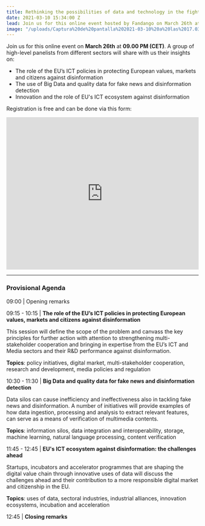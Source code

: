 ```yaml
---
title: Rethinking the possibilities of data and technology in the fight against disinformation
date: 2021-03-10 15:34:00 Z
lead: Join us for this online event hosted by Fandango on March 26th at 09.00 PM (CET).
image: "/uploads/Captura%20de%20pantalla%202021-03-10%20a%20las%2017.03.49.png"
---
```


Join us for this online event on **March 26th** at **09.00 PM (CET)**. A group of high-level panelists from different sectors will share with us their insights on: 

* The role of the EU’s ICT policies in protecting European values, markets and citizens against disinformation
* The use of Big Data and quality data for fake news and disinformation detection
* Innovation and the role of EU's ICT ecosystem against disinformation

Registration is free and can be done via this form:

<iframe width="100%" height="400" frameborder="0" src="https://app.livestorm.co/p/0e52d49f-d865-4352-909c-1a3c013b9334/form" title="Rethinking the possibilities of data and technology in the fight against disinformation | Fandango Project"></iframe>


---

### Provisional Agenda

09:00 | Opening remarks

09:15 - 10:15 | **The role of the EU’s ICT policies in protecting European values, markets and citizens against disinformation**

This session will define the scope of the problem and canvass the key principles for further action with attention to strengthening multi-stakeholder cooperation and bringing in expertise from the EU’s ICT and Media sectors and their R&D performance against disinformation.

**Topics**: policy initiatives, digital market, multi-stakeholder cooperation, research and development, media policies and regulation

10:30 - 11:30 | **Big Data and quality data for fake news and disinformation detection**

Data silos can cause inefficiency and ineffectiveness also in tackling fake news and disinformation. A number of initiatives will provide examples of how data ingestion, processing and analysis to extract relevant features, can serve as a means of verification of multimedia contents.

**Topics**: information silos, data integration and interoperability, storage, machine learning, natural language processing, content verification

11:45 - 12:45 | **EU's ICT ecosystem against disinformation: the challenges ahead**

Startups, incubators and accelerator programmes that are shaping the digital value chain through innovative uses of data will discuss the challenges ahead and their contribution to a more responsible digital market and citizenship in the EU.

**Topics**: uses of data, sectoral industries, industrial alliances, innovation ecosystems, incubation and acceleration

12:45 | **Closing remarks**